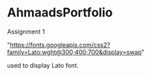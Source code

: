 # AhmaadsPortfolio
 Assignment 1

"https://fonts.googleapis.com/css2?family=Lato:wght@300;400;700&display=swap"

used to display Lato font.

